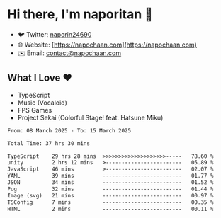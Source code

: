 # Hi there, I'm naporitan 👋

- 🐦 Twitter: [naporin24690](https://twitter.com/naporin24690)
- 🌐 Website: [https://napochaan.com](https://napochaan.com)
- ✉️ Email: [contact@napochaan.com](mailto:contact@napochaan.com)

## What I Love ❤️
- TypeScript
- Music (Vocaloid)
- FPS Games
- Project Sekai (Colorful Stage! feat. Hatsune Miku)

<!--START_SECTION:waka-->

```txt
From: 08 March 2025 - To: 15 March 2025

Total Time: 37 hrs 30 mins

TypeScript    29 hrs 28 mins  >>>>>>>>>>>>>>>>>>>>-----   78.60 %
unity         2 hrs 12 mins   >------------------------   05.89 %
JavaScript    46 mins         >------------------------   02.07 %
YAML          39 mins         -------------------------   01.77 %
JSON          34 mins         -------------------------   01.52 %
Pug           32 mins         -------------------------   01.44 %
Image (svg)   21 mins         -------------------------   00.97 %
TSConfig      7 mins          -------------------------   00.35 %
HTML          2 mins          -------------------------   00.11 %
```

<!--END_SECTION:waka-->

